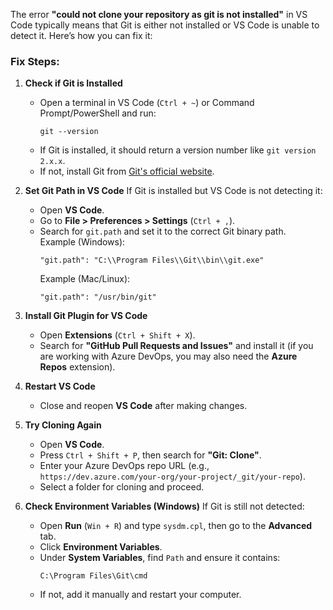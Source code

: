 The error **"could not clone your repository as git is not installed"** in VS Code typically means that Git is either not installed or VS Code is unable to detect it. Here’s how you can fix it:

### **Fix Steps:**
1. **Check if Git is Installed**
   - Open a terminal in VS Code (`Ctrl + ~`) or Command Prompt/PowerShell and run:
     ```
     git --version
     ```
   - If Git is installed, it should return a version number like `git version 2.x.x`.  
   - If not, install Git from [Git's official website](https://git-scm.com/downloads).

2. **Set Git Path in VS Code**
   If Git is installed but VS Code is not detecting it:
   - Open **VS Code**.
   - Go to **File > Preferences > Settings** (`Ctrl + ,`).
   - Search for `git.path` and set it to the correct Git binary path.  
     Example (Windows):  
     ```
     "git.path": "C:\\Program Files\\Git\\bin\\git.exe"
     ```
     Example (Mac/Linux):
     ```
     "git.path": "/usr/bin/git"
     ```

3. **Install Git Plugin for VS Code**
   - Open **Extensions** (`Ctrl + Shift + X`).
   - Search for **"GitHub Pull Requests and Issues"** and install it (if you are working with Azure DevOps, you may also need the **Azure Repos** extension).

4. **Restart VS Code**
   - Close and reopen **VS Code** after making changes.

5. **Try Cloning Again**
   - Open **VS Code**.
   - Press `Ctrl + Shift + P`, then search for **"Git: Clone"**.
   - Enter your Azure DevOps repo URL (e.g., `https://dev.azure.com/your-org/your-project/_git/your-repo`).
   - Select a folder for cloning and proceed.

6. **Check Environment Variables (Windows)**
   If Git is still not detected:
   - Open **Run** (`Win + R`) and type `sysdm.cpl`, then go to the **Advanced** tab.
   - Click **Environment Variables**.
   - Under **System Variables**, find `Path` and ensure it contains:
     ```
     C:\Program Files\Git\cmd
     ```
   - If not, add it manually and restart your computer.
